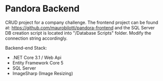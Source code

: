# Pandora Backend

CRUD project for a company challenge. 
The frontend project can be found at: https://github.com/maurobilotti/pandora-frontend and the SQL Server DB creation script is located into "/Database Scripts" folder. Modify the connection string accordingly.


Backend-end Stack:
- .NET Core 3.1 / Web Api
- Entity Framework Core 5
- SQL Server 
- ImageSharp (Image Resizing)
